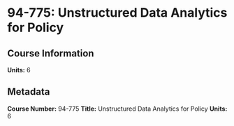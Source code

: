 # 94-775: Unstructured Data Analytics for Policy

## Course Information

**Units:** 6

## Metadata

**Course Number:** 94-775
**Title:** Unstructured Data Analytics for Policy
**Units:** 6
